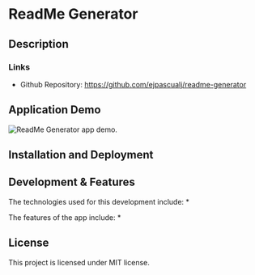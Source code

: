 # ReadMe Generator

## Description



### Links

* Github Repository: https://github.com/ejpascualj/readme-generator

## Application Demo

![ReadMe Generator app demo.](./assets/)


## Installation and Deployment



## Development & Features

The technologies used for this development include: 
* 

The features of the app include:
* 


## License

This project is licensed under MIT license.